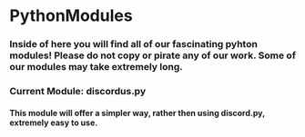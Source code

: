 # PythonModules
### Inside of here you will find all of our fascinating pyhton modules! Please do not copy or pirate any of our work. Some of our modules may take extremely long.


### Current Module: discordus.py
#### This module will offer a **simpler** way, rather then using discord.py, extremely easy to use.